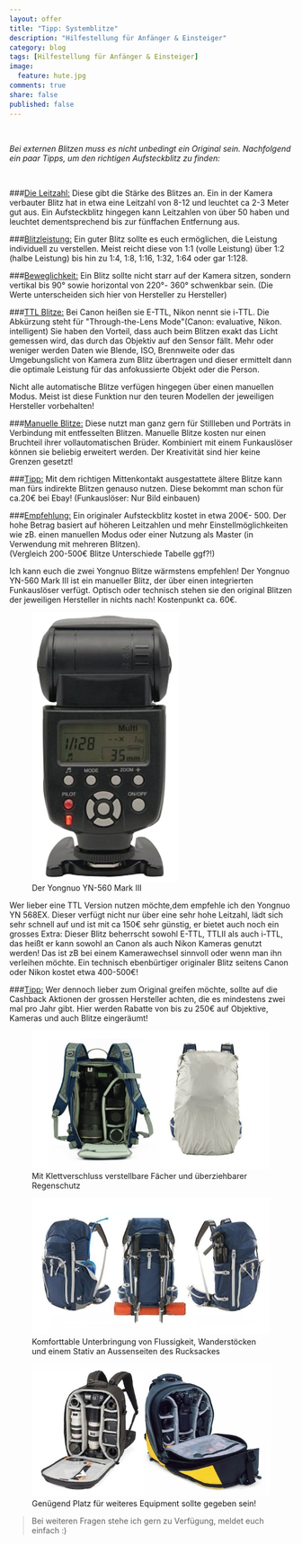 ```yaml
---
layout: offer
title: "Tipp: Systemblitze"
description: "Hilfestellung für Anfänger & Einsteiger"
category: blog
tags: [Hilfestellung für Anfänger & Einsteiger]
image:
  feature: hute.jpg
comments: true
share: false
published: false
---
```

 
  


    



*Bei externen Blitzen muss es nicht unbedingt ein Original sein. 
Nachfolgend ein paar Tipps, um den richtigen Aufsteckblitz zu finden:* 
 
  


    







###<u>Die Leitzahl:</u>
Diese gibt die Stärke des Blitzes an. Ein in der Kamera verbauter Blitz hat in etwa eine Leitzahl von 8-12 und leuchtet ca 2-3 Meter gut aus. 
Ein Aufsteckblitz hingegen kann Leitzahlen von über 50 haben und leuchtet dementsprechend bis zur fünffachen Entfernung aus.

###<u>Blitzleistung:</u>
Ein guter Blitz sollte es euch ermöglichen, die Leistung individuell zu verstellen.
Meist reicht diese von 1:1 (volle Leistung) über 1:2 (halbe Leistung) bis hin zu 1:4, 1:8, 1:16, 1:32, 1:64 oder gar 1:128. 

###<u>Beweglichkeit:</u>
Ein Blitz sollte nicht starr auf der Kamera sitzen, sondern vertikal bis 90° sowie horizontal von 220°- 360° schwenkbar sein.
(Die Werte unterscheiden sich hier von Hersteller zu Hersteller)

###<u>TTL Blitze:</u>
Bei Canon heißen sie E-TTL, Nikon nennt sie i-TTL. 
Die Abkürzung steht für "Through-the-Lens Mode"(Canon: evaluative, Nikon. intelligent)
Sie haben den Vorteil, dass auch beim Blitzen exakt das Licht gemessen wird, das durch das Objektiv auf den Sensor fällt. 
Mehr oder weniger werden Daten wie Blende, ISO, Brennweite oder das Umgebungslicht von Kamera zum Blitz übertragen und dieser ermittelt dann die optimale Leistung für das anfokussierte Objekt oder die Person. 

Nicht alle automatische Blitze verfügen hingegen über einen manuellen Modus. Meist ist diese Funktion nur den teuren Modellen der jeweiligen Hersteller vorbehalten!

###<u>Manuelle Blitze:</u>
Diese nutzt man ganz gern für Stillleben und Porträts in Verbindung mit entfesselten Blitzen. 
Manuelle Blitze kosten nur einen Bruchteil ihrer vollautomatischen Brüder. Kombiniert mit einem Funkauslöser können sie beliebig erweitert werden. Der Kreativität sind hier keine Grenzen gesetzt!

###<u>Tipp:</u> 
Mit dem richtigen Mittenkontakt ausgestattete ältere Blitze kann man fürs indirekte Blitzen genauso nutzen. 
Diese bekommt man schon für ca.20€ bei Ebay!
(Funkauslöser: Nur Bild einbauen)

###<u>Empfehlung:</u>
Ein originaler Aufsteckblitz kostet in etwa 200€- 500. Der hohe Betrag basiert auf höheren Leitzahlen und mehr Einstellmöglichkeiten wie zB. einen manuellen Modus oder einer Nutzung als Master (in Verwendung mit mehreren Blitzen).  
(Vergleich 200-500€ Blitze Unterschiede Tabelle ggf?!)

Ich kann euch die zwei Yongnuo Blitze wärmstens empfehlen! 
Der Yongnuo YN-560 Mark III ist ein manueller Blitz, der über einen integrierten Funkauslöser verfügt.
Optisch oder technisch stehen sie den original Blitzen der jeweiligen Hersteller in nichts nach! Kostenpunkt ca. 60€.

<figure>
<img src="/images/blitz1.jpg"/>
<figcaption>Der Yongnuo YN-560 Mark III</figcaption>
</figure>

Wer lieber eine TTL Version nutzen möchte,dem empfehle ich den Yongnuo YN 568EX. 
Dieser verfügt nicht nur über eine sehr hohe Leitzahl, lädt sich sehr schnell auf und ist mit ca 150€ sehr günstig, er bietet auch noch ein grosses Extra: Dieser Blitz beherrscht sowohl E-TTL, TTLII als auch i-TTL, das heißt er kann sowohl an Canon als auch Nikon Kameras genutzt werden! 
Das ist zB bei einem Kamerawechsel sinnvoll oder wenn man ihn verleihen möchte.
Ein technisch ebenbürtiger originaler Blitz seitens Canon oder Nikon kostet etwa 400-500€!

###<u>Tipp:</u>
Wer dennoch lieber zum Original greifen möchte, sollte auf die Cashback Aktionen der grossen Hersteller achten, die es mindestens zwei mal pro Jahr gibt. Hier werden Rabatte von bis zu 250€ auf Objektive, Kameras und auch Blitze eingeräumt!







<figure>
<img src="/images/bag1.jpg"/>
<figcaption>Mit Klettverschluss verstellbare Fächer und überziehbarer Regenschutz</figcaption>
</figure>



<figure>
<img src="/images/bag2.jpg"/>
<figcaption>Komforttable Unterbringung von Flussigkeit, Wanderstöcken und einem Stativ an Aussenseiten des Rucksackes</figcaption>
</figure>



<figure>
<img src="/images/bag3.jpg"/>
<figcaption>Genügend Platz für weiteres Equipment sollte gegeben sein!</figcaption>
</figure>








  



> Bei weiteren Fragen stehe ich gern zu Verfügung, meldet euch einfach :)